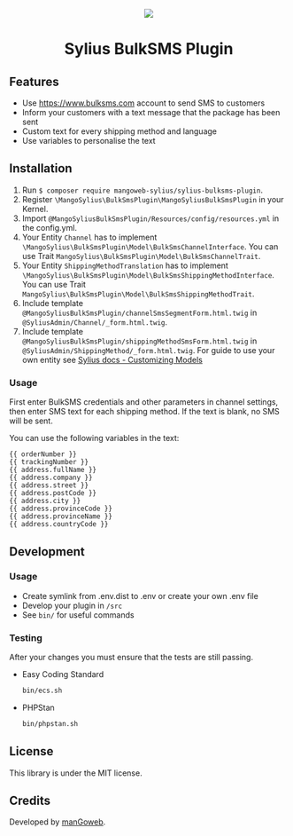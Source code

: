 <p align="center">
    <a href="https://www.mangoweb.cz/en/" target="_blank">
        <img src="https://avatars0.githubusercontent.com/u/38423357?s=200&v=4"/>
    </a>
</p>
<h1 align="center">Sylius BulkSMS Plugin</h1>

## Features

* Use https://www.bulksms.com account to send SMS to customers
* Inform your customers with a text message that the package has been sent
* Custom text for every shipping method and language
* Use variables to personalise the text

## Installation

1. Run `$ composer require mangoweb-sylius/sylius-bulksms-plugin`.
2. Register `\MangoSylius\BulkSmsPlugin\MangoSyliusBulkSmsPlugin` in your Kernel.
3. Import `@MangoSyliusBulkSmsPlugin/Resources/config/resources.yml` in the config.yml.
4. Your Entity `Channel` has to implement `\MangoSylius\BulkSmsPlugin\Model\BulkSmsChannelInterface`. You can use Trait `MangoSylius\BulkSmsPlugin\Model\BulkSmsChannelTrait`.
5. Your Entity `ShippingMethodTranslation` has to implement `\MangoSylius\BulkSmsPlugin\Model\BulkSmsShippingMethodInterface`. You can use Trait `MangoSylius\BulkSmsPlugin\Model\BulkSmsShippingMethodTrait`.
6. Include template `@MangoSyliusBulkSmsPlugin/channelSmsSegmentForm.html.twig` in `@SyliusAdmin/Channel/_form.html.twig`.
6. Include template `@MangoSyliusBulkSmsPlugin/shippingMethodSmsForm.html.twig` in `@SyliusAdmin/ShippingMethod/_form.html.twig`.
For guide to use your own entity see [Sylius docs - Customizing Models](https://docs.sylius.com/en/1.3/customization/model.html)

### Usage

First enter BulkSMS credentials and other parameters in channel settings, then enter SMS text for each shipping method. If the text is blank, no SMS will be sent.

You can use the following variables in the text:

```
{{ orderNumber }}
{{ trackingNumber }}
{{ address.fullName }}
{{ address.company }}
{{ address.street }}
{{ address.postCode }}
{{ address.city }}
{{ address.provinceCode }}
{{ address.provinceName }}
{{ address.countryCode }}
```

## Development

### Usage

- Create symlink from .env.dist to .env or create your own .env file
- Develop your plugin in `/src`
- See `bin/` for useful commands

### Testing

After your changes you must ensure that the tests are still passing.
* Easy Coding Standard
  ```bash
  bin/ecs.sh
  ```
* PHPStan
  ```bash
  bin/phpstan.sh
  ```
License
-------
This library is under the MIT license.

Credits
-------
Developed by [manGoweb](https://www.mangoweb.eu/).
